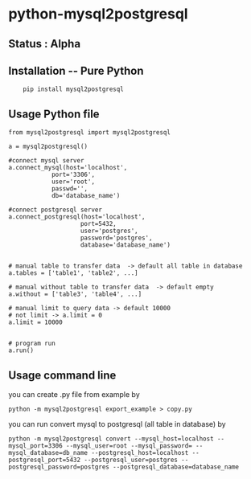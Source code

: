 # python-mysql2postgresql

## Status : Alpha

## Installation -- Pure Python
```
    pip install mysql2postgresql
```

## Usage Python file

```
from mysql2postgresql import mysql2postgresql

a = mysql2postgresql()

#connect mysql server
a.connect_mysql(host='localhost',
            port='3306',
            user='root',
            passwd='',
            db='database_name')

#connect postgresql server
a.connect_postgresql(host='localhost',             
                    port=5432,
                    user='postgres',                                
                    password='postgres',                     
                    database='database_name')  


# manual table to transfer data  -> default all table in database
a.tables = ['table1', 'table2', ...]

# manual without table to transfer data  -> default empty
a.without = ['table3', 'table4', ...]

# manual limit to query data -> default 10000 
# not limit -> a.limit = 0 
a.limit = 10000


# program run
a.run()   

```


## Usage command line

you can create .py file from example by
```
python -m mysql2postgresql export_example > copy.py
```

you can run convert mysql to postgresql (all table in database) by 
```
python -m mysql2postgresql convert --mysql_host=localhost --mysql_port=3306 --mysql_user=root --mysql_password= --mysql_database=db_name --postgresql_host=localhost --postgresql_port=5432 --postgresql_user=postgres --postgresql_password=postgres --postgresql_database=database_name
```

